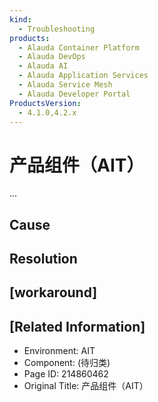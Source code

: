 ```yaml
---
kind:
  - Troubleshooting
products:
  - Alauda Container Platform
  - Alauda DevOps
  - Alauda AI
  - Alauda Application Services
  - Alauda Service Mesh
  - Alauda Developer Portal
ProductsVersion:
  - 4.1.0,4.2.x
---
```

<!-- A type of document that involves encountering a fault, diagnosing it, performing root cause analysis, and providing solutions. -->

# 产品组件（AIT）

...

## Cause

## Resolution

## [workaround]

## [Related Information]
- Environment: AIT
- Component: (待归类)
- Page ID: 214860462
- Original Title: 产品组件（AIT）
